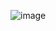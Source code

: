 
![image](https://user-images.githubusercontent.com/74836024/200135121-77618f57-29ea-4f7b-8903-07aa1f4bf332.png)
